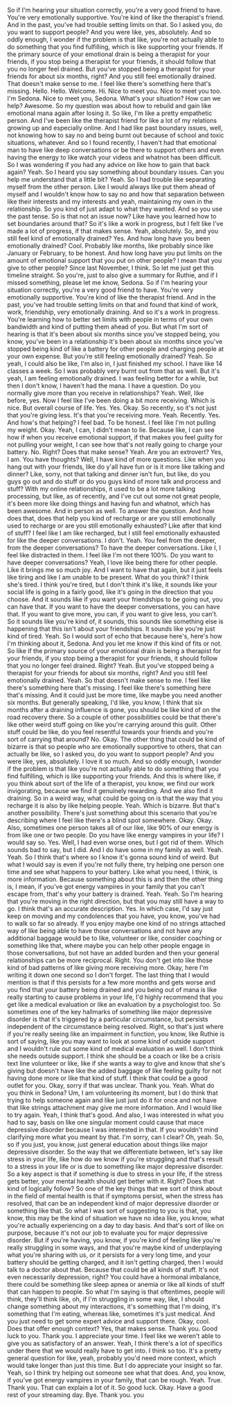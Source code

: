  So if I'm hearing your situation correctly, you're a very good friend to have. You're very emotionally supportive. You're kind of like the therapist's friend. And in the past, you've had trouble setting limits on that. So I asked you, do you want to support people? And you were like, yes, absolutely. And so oddly enough, I wonder if the problem is that like, you're not actually able to do something that you find fulfilling, which is like supporting your friends. If the primary source of your emotional drain is being a therapist for your friends, if you stop being a therapist for your friends, it should follow that you no longer feel drained. But you've stopped being a therapist for your friends for about six months, right? And you still feel emotionally drained. That doesn't make sense to me. I feel like there's something here that's missing. Hello. Hello. Welcome. Hi. Nice to meet you. Nice to meet you too. I'm Sedona. Nice to meet you, Sedona. What's your situation? How can we help? Awesome. So my question was about how to rebuild and gain like emotional mana again after losing it. So like, I'm like a pretty empathetic person. And I've been like the therapist friend for like a lot of my relations growing up and especially online. And I had like past boundary issues, well, not knowing how to say no and being burnt out because of school and toxic situations, whatever. And so I found recently, I haven't had that emotional man to have like deep conversations or be there to support others and even having the energy to like watch your videos and whatnot has been difficult. So I was wondering if you had any advice on like how to gain that back again? Yeah. So I heard you say something about boundary issues. Can you help me understand that a little bit? Yeah. So I had trouble like separating myself from the other person. Like I would always like put them ahead of myself and I wouldn't know how to say no and how that separation between like their interests and my interests and yeah, maintaining my own in the relationship. So you kind of just adapt to what they wanted. And so you use the past tense. So is that not an issue now? Like have you learned how to set boundaries around that? So it's like a work in progress, but I felt like I've made a lot of progress, if that makes sense. Yeah, absolutely. So, and you still feel kind of emotionally drained? Yes. And how long have you been emotionally drained? Cool. Probably like months, like probably since like January or February, to be honest. And how long have you put limits on the amount of emotional support that you put on other people? I mean that you give to other people? Since last November, I think. So let me just get this timeline straight. So you're, just to also give a summary for Ruthie, and if I missed something, please let me know, Sedona. So if I'm hearing your situation correctly, you're a very good friend to have. You're very emotionally supportive. You're kind of like the therapist friend. And in the past, you've had trouble setting limits on that and found that kind of work, work, friendship, very emotionally draining. And so it's a work in progress. You're learning how to better set limits with people in terms of your own bandwidth and kind of putting them ahead of you. But what I'm sort of hearing is that it's been about six months since you've stopped being, you know, you've been in a relationship it's been about six months since you've stopped being kind of like a battery for other people and charging people at your own expense. But you're still feeling emotionally drained? Yeah. So yeah, I could also be like, I'm also in, I just finished my school. I have like 14 classes a week. So I was probably very burnt out from that as well. But it's yeah, I am feeling emotionally drained. I was feeling better for a while, but then I don't know, I haven't had the mana. I have a question. Do you normally give more than you receive in relationships? Yeah. Well, like before, yes. Now I feel like I've been doing a bit more receiving. Which is nice. But overall course of life. Yes. Yes. Okay. So recently, so it's not just that you're giving less. It's that you're receiving more. Yeah. Recently. Yes. And how's that helping? I feel bad. To be honest. I feel like I'm not pulling my weight. Okay. Yeah, I can, I didn't mean to lie. Because like, I can see how if when you receive emotional support, if that makes you feel guilty for not pulling your weight, I can see how that's not really going to charge your battery. No. Right? Does that make sense? Yeah. Are you an extrovert? Yes, I am. You have thoughts? Well, I have kind of more questions. Like when you hang out with your friends, like do y'all have fun or is it more like talking and dinner? Like, sorry, not that talking and dinner isn't fun, but like, do you guys go out and do stuff or do you guys kind of more talk and process and stuff? With my online relationships, it used to be a lot more talking processing, but like, as of recently, and I've cut out some not great people, it's been more like doing things and having fun and whatnot, which has been awesome. And in person as well. To answer the question. And how does that, does that help you kind of recharge or are you still emotionally used to recharge or are you still emotionally exhausted? Like after that kind of stuff? I feel like I am like recharged, but I still feel emotionally exhausted for like the deeper conversations. I don't. Yeah. You feel from the deeper, from the deeper conversations? To have the deeper conversations. Like I, I feel like distracted in them. I feel like I'm not there 100%. Do you want to have deeper conversations? Yeah, I love like being there for other people. Like it brings me so much joy. And I want to have that again, but it just feels like tiring and like I am unable to be present. What do you think? I think she's tired. I think you're tired, but I don't think it's like, it sounds like your social life is going in a fairly good, like it's going in the direction that you choose. And it sounds like if you want your friendships to be going out, you can have that. If you want to have the deeper conversations, you can have that. If you want to give more, you can, if you want to give less, you can't. So it sounds like you're kind of, it sounds, this sounds like something else is happening that this isn't about your friendships. It sounds like you're just kind of tired. Yeah. So I would sort of echo that because here's, here's how I'm thinking about it, Sedona. And you let me know if this kind of fits or not. So like if the primary source of your emotional drain is being a therapist for your friends, if you stop being a therapist for your friends, it should follow that you no longer feel drained. Right? Yeah. But you've stopped being a therapist for your friends for about six months, right? And you still feel emotionally drained. Yeah. So that doesn't make sense to me. I feel like there's something here that's missing. I feel like there's something here that's missing. And it could just be more time, like maybe you need another six months. But generally speaking, I'd like, you know, I think that six months after a draining influence is gone, you should be like kind of on the road recovery there. So a couple of other possibilities could be that there's like other weird stuff going on like you're carrying around this guilt. Other stuff could be like, do you feel resentful towards your friends and you're sort of carrying that around? No. Okay. The other thing that could be kind of bizarre is that so people who are emotionally supportive to others, that can actually be like, so I asked you, do you want to support people? And you were like, yes, absolutely. I love it so much. And so oddly enough, I wonder if the problem is that like you're not actually able to do something that you find fulfilling, which is like supporting your friends. And this is where like, if you think about sort of the life of a therapist, you know, we find our work invigorating, because we find it genuinely rewarding. And we also find it draining. So in a weird way, what could be going on is that the way that you recharge it is also by like helping people. Yeah. Which is bizarre. But that's another possibility. There's just something about this scenario that you're describing where I feel like there's a blind spot somewhere. Okay. Okay. Also, sometimes one person takes all of our like, like 90% of our energy is from like one or two people. Do you have like energy vampires in your life? I would say so. Yes. Well, I had even worse ones, but I got rid of them. Which sounds bad to say, but I did. And I do have some in my family as well. Yeah. Yeah. So I think that's where so I know it's gonna sound kind of weird. But what I would say is even if you're not fully there, try helping one person one time and see what happens to your battery. Like what you need, I think, is more information. Because something about this is and then the other thing is, I mean, if you've got energy vampires in your family that you can't escape from, that's why your battery is drained. Yeah. Yeah. So I'm hearing that you're moving in the right direction, but that you may still have a way to go. I think that's an accurate description. Yes. In which case, I'd say just keep on moving and my condolences that you have, you know, you've had to walk so far so already. If you enjoy maybe one kind of no strings attached way of like being able to have those conversations and not have any additional baggage would be to like, volunteer or like, consider coaching or something like that, where maybe you can help other people engage in those conversations, but not have an added burden and then your general relationships can be more reciprocal. Right. You don't get into like those kind of bad patterns of like giving more receiving more. Okay, here I'm writing it down one second so I don't forget. The last thing that I would mention is that if this persists for a few more months and gets worse and you find that your battery being drained and you being out of mana is like really starting to cause problems in your life, I'd highly recommend that you get like a medical evaluation or like an evaluation by a psychologist too. So sometimes one of the key hallmarks of something like major depressive disorder is that it's triggered by a particular circumstance, but persists independent of the circumstance being resolved. Right, so that's just where if you're really seeing like an impairment in function, you know, like Ruthie is sort of saying, like you may want to look at some kind of outside support and I wouldn't rule out some kind of medical evaluation as well. I don't think she needs outside support. I think she should be a coach or like be a crisis text line volunteer or like, like if she wants a way to give and know that she's giving but doesn't have like the added baggage of like feeling guilty for not having done more or like that kind of stuff. I think that could be a good outlet for you. Okay, sorry if that was unclear. Thank you. Yeah. What do you think in Sedona? Um, I am volunteering its moment, but I do think that trying to help someone again and like just just do it for once and not have that like strings attachment may give me more information. And I would like to try again. Yeah, I think that's good. And also, I was interested in what you had to say, basis on like one singular moment could cause that mace depressive disorder because I was interested in that. If you wouldn't mind clarifying more what you meant by that. I'm sorry, can I clear? Oh, yeah. So, so if you just, you know, just general education about things like major depressive disorder. So the way that we differentiate between, let's say like stress in your life, like how do we know if you're struggling and that's result to a stress in your life or is due to something like major depressive disorder. So a key aspect is that if something is due to stress in your life, if the stress gets better, your mental health should get better with it. Right? Does that kind of logically follow? So one of the key things that we sort of think about in the field of mental health is that if symptoms persist, when the stress has resolved, that can be an independent kind of major depressive disorder or something like that. So what I was sort of suggesting to you is that, you know, this may be the kind of situation we have no idea like, you know, what you're actually experiencing on a day to day basis. And that's sort of like on purpose, because it's not our job to evaluate you for major depressive disorder. But if you're having, you know, if you're kind of feeling like you're really struggling in some ways, and that you're maybe kind of underplaying what you're sharing with us, or it persists for a very long time, and your battery should be getting charged, and it isn't getting charged, then I would talk to a doctor about that. Because that could be all kinds of stuff. It's not even necessarily depression, right? You could have a hormonal imbalance, there could be something like sleep apnea or anemia or like all kinds of stuff that can happen to people. So what I'm saying is that oftentimes, people will think, they'll think like, oh, if I'm struggling in some way, like, I should change something about my interactions, it's something that I'm doing, it's something that I'm eating, whereas like, sometimes it's just medical. And you just need to get some expert advice and support there. Okay, cool. Does that offer enough context? Yes, that makes sense. Thank you. Good luck to you. Thank you. I appreciate your time. I feel like we weren't able to give you as satisfactory of an answer. Yeah, I think there's a lot of specifics under there that we would really have to get into. I think so too. It's a pretty general question for like, yeah, probably you'd need more context, which would take longer than just this time. But I do appreciate your insight so far. Yeah, so I think try helping out someone see what that does. And, you know, if you've got energy vampires in your family, that can be rough. Yeah. True. Thank you. That can explain a lot of it. So good luck. Okay. Have a good rest of your streaming day. Bye. Thank you. you